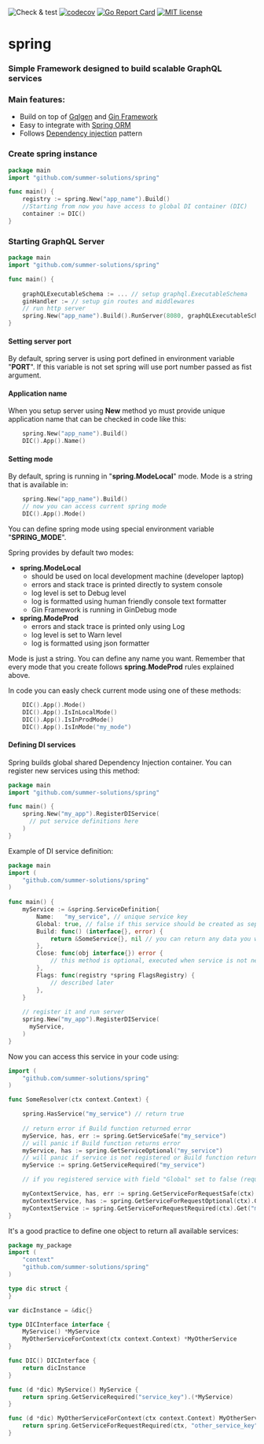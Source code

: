 ![Check & test](https://github.com/summer-solutions/spring/workflows/Check%20&%20test/badge.svg)
[![codecov](https://codecov.io/gh/summer-solutions/spring/branch/main/graph/badge.svg)](https://codecov.io/gh/summer-solutions/spring)
[![Go Report Card](https://goreportcard.com/badge/github.com/summer-solutions/spring)](https://goreportcard.com/report/github.com/summer-solutions/spring)
[![MIT license](https://img.shields.io/badge/license-MIT-brightgreen.svg)](https://opensource.org/licenses/MIT)



# spring

### Simple Framework designed to build scalable GraphQL services

### Main features:

 * Build on top of [Gqlgen](https://gqlgen.com/]) and [Gin Framework](https://github.com/gin-gonic/gin)
 * Easy to integrate with [Spring ORM](https://github.com/summer-solutions/orm)
 * Follows [Dependency injection](https://en.wikipedia.org/wiki/Dependency_injection) pattern
 
### Create spring instance

```go
package main
import "github.com/summer-solutions/spring"

func main() {
    registry := spring.New("app_name").Build()
    //Starting from now you have access to global DI container (DIC)
    container := DIC()
}

``` 
 
 
### Starting GraphQL Server

```go
package main
import "github.com/summer-solutions/spring"

func main() {
	
    graphQLExecutableSchema := ... // setup graphql.ExecutableSchema 
    ginHandler := // setup gin routes and middlewares
    // run http server
    spring.New("app_name").Build().RunServer(8080, graphQLExecutableSchema, ginHandler)
}

``` 

#### Setting server port

By default, spring server is using port defined in environment variable "**PORT**". If this variable is not
set spring will use port number passed as fist argument.

#### Application name

When you setup server using **New** method yo must provide unique application name that can be
checked in code like this:

```go
    spring.New("app_name").Build()
    DIC().App().Name()
```

#### Setting mode

By default, spring is running in "**spring.ModeLocal**" mode. Mode is a string that is available in: 
```go
    spring.New("app_name").Build()
    // now you can access current spring mode
    DIC().App().Mode()
```

You can define spring mode using special environment variable "**SPRING_MODE**".

Spring provides by default two modes:

 * **spring.ModeLocal**
   * should be used on local development machine (developer laptop)
   * errors and stack trace is printed directly to system console
   * log level is set to Debug level
   * log is formatted using human friendly console text formatter
   * Gin Framework is running in GinDebug mode
  * **spring.ModeProd**
    * errors and stack trace is printed only using Log
    * log level is set to Warn level
    * log is formatted using json formatter   
    
Mode is just a string. You can define any name you want. Remember that every mode that you create
follows **spring.ModeProd** rules explained above.
    
    
In code you can easly check current mode using one of these methods:    

```go
    DIC().App().Mode()
    DIC().App().IsInLocalMode()
    DIC().App().IsInProdMode()
    DIC().App().IsInMode("my_mode")
```

#### Defining DI services

Spring builds global shared Dependency Injection container. You can register new services using this method:

```go
package main
import "github.com/summer-solutions/spring"

func main() {
    spring.New("my_app").RegisterDIService(
      // put service definitions here
    )
}

``` 

Example of DI service definition:

```go
package main
import (
    "github.com/summer-solutions/spring"
)
    
func main() {
    myService := &spring.ServiceDefinition{
        Name:   "my_service", // unique service key
        Global: true, // false if this service should be created as separate instance for each http request
        Build: func() (interface{}, error) {
            return &SomeService{}, nil // you can return any data you want
        },
        Close: func(obj interface{}) error {
            // this method is optional, executed when service is not needed anymore
        },
        Flags: func(registry *spring FlagsRegistry) {
            // described later
        },
    }
    
    // register it and run server
    spring.New("my_app").RegisterDIService(
      myService,
    )
}

```

Now you can access this service in your code using:

```go
import (
    "github.com/summer-solutions/spring"
)

func SomeResolver(ctx context.Context) {

    spring.HasService("my_service") // return true
    
    // return error if Build function returned error
    myService, has, err := spring.GetServiceSafe("my_service") 
    // will panic if Build function returns error
    myService, has := spring.GetServiceOptional("my_service") 
    // will panic if service is not registered or Build function returned errors
    myService := spring.GetServiceRequired("my_service") 

    // if you registered service with field "Global" set to false (request service)

    myContextService, has, err := spring.GetServiceForRequestSafe(ctx).Get("my_service_request")
    myContextService, has := spring.GetServiceForRequestOptional(ctx).Get("my_service_request") 
    myContextService := spring.GetServiceForRequestRequired(ctx).Get("my_service_request") 
}

```

It's a good practice to define one object to return all available services:

```go
package my_package
import (
    "context"
    "github.com/summer-solutions/spring"
)

type dic struct {
}

var dicInstance = &dic{}

type DICInterface interface {
    MyService() *MyService
    MyOtherServiceForContext(ctx context.Context) *MyOtherService
}

func DIC() DICInterface {
    return dicInstance
}

func (d *dic) MyService() MyService {
    return spring.GetServiceRequired("service_key").(*MyService)
}

func (d *dic) MyOtherServiceForContext(ctx context.Context) MyOtherService {
    return spring.GetServiceForRequestRequired(ctx, "other_service_key").(*MyOtherService)
}

```
